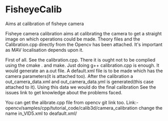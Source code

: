 # FisheyeCalib
Aims at calibration of fisheye camera

Fisheye camera calibration aims at calibrating the camera to get a straight image on which operations could be made. Theory files and the Calibration.cpp directly from the Opencv has been attached. It's important as MAV localisation depends upon it.

First of all. See the calibration.cpp. There it is ought not to be complied using the cmake . and make. Just doing 
g++ calibration.cpp
is enough. It would generate an a.out file. A default.xml file is to be made which has the camera parameters(it is attached too). 
After the calibration a out_camera_data.xml and out_camera_data.yml is generated(this case attached to it). Using this data we would do the final calibration
See the issues link to get knowledge about the problems faced.

You can get the alibrate.cpp file from opencv git link too. Link:- opencv/samples/cpp/tutorial_code/calib3d/camera_calibration
change the name in_VID5.xml to deafault.xml/
